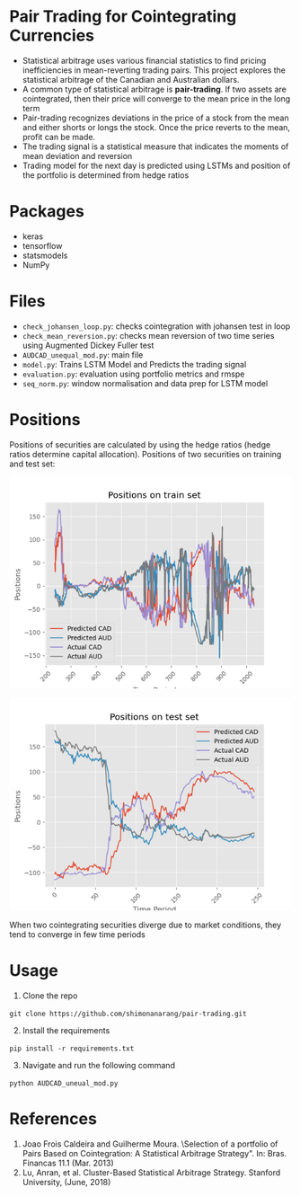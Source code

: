 # Pair Trading for Cointegrating Currencies
* Statistical arbitrage uses various financial statistics to find pricing inefficiencies in mean-reverting trading pairs. This project explores the statistical arbitrage of the Canadian and Australian dollars.
* A common type of statistical arbitrage is **pair-trading**. If two assets are cointegrated, then their price will converge to the mean price in the long term
* Pair-trading recognizes deviations in the price of a stock from the mean and either shorts or longs the stock. Once the price reverts to the mean, profit can be made.
* The trading signal is a statistical measure that indicates the moments of mean deviation and reversion
* Trading model for the next day is predicted using LSTMs and position of the portfolio is determined from hedge ratios

# Packages
* keras
* tensorflow
* statsmodels
* NumPy

# Files
* `check_johansen_loop.py`: checks cointegration with johansen test in loop
* `check_mean_reversion.py`: checks mean reversion of two time series using Augmented Dickey Fuller test
* `AUDCAD_unequal_mod.py`: main file
* `model.py`: Trains LSTM Model and Predicts the trading signal
* `evaluation.py`: evaluation using portfolio metrics and rmspe
* `seq_norm.py`: window normalisation and data prep for LSTM model

# Positions

Positions of securities are calculated by using the hedge ratios (hedge ratios determine capital allocation). Positions of two securities on training and test set:

![image](https://github.com/shimonanarang/pair-trading/blob/master/fig/positions_train.png)

![image](https://github.com/shimonanarang/pair-trading/blob/master/fig/positions_test.png)

When two cointegrating securities diverge due to market conditions, they tend to converge in few time periods

# Usage
1. Clone the repo

`git clone https://github.com/shimonanarang/pair-trading.git`

2. Install the requirements

`pip install -r requirements.txt`


3. Navigate and run the following command

`python AUDCAD_uneual_mod.py`


# References
1. Joao Frois Caldeira and Guilherme Moura. \Selection of a  portfolio of Pairs Based on Cointegration: A Statistical Arbitrage Strategy". In: Bras. Financas 11.1 (Mar. 2013)
2. Lu, Anran, et al. Cluster-Based Statistical Arbitrage Strategy. Stanford University, (June, 2018)


